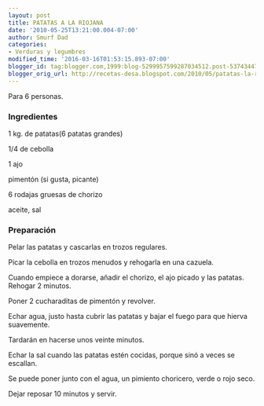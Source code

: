 ```yaml
---
layout: post
title: PATATAS A LA RIOJANA
date: '2010-05-25T13:21:00.004-07:00'
author: Smurf Dad
categories:
- Verduras y legumbres
modified_time: '2016-03-16T01:53:15.893-07:00'
blogger_id: tag:blogger.com,1999:blog-5299957599287034512.post-5374344725130451925
blogger_orig_url: http://recetas-desa.blogspot.com/2010/05/patatas-la-riojana.html
---
```


Para 6 personas.

<h3>Ingredientes</h3>
1 kg. de patatas(6 patatas grandes)

1/4 de cebolla

1 ajo

pimentón (si gusta, picante)

6 rodajas gruesas de chorizo

aceite, sal

<h3>Preparación</h3>
Pelar las patatas y cascarlas en trozos regulares.

Picar la cebolla en trozos menudos y rehogarla en una cazuela.

Cuando empiece a dorarse, añadir el chorizo, el ajo picado y las patatas. Rehogar 2 minutos.

Poner 2 cucharaditas de pimentón y revolver.

Echar agua, justo hasta cubrir las patatas y bajar el fuego para que hierva suavemente.

Tardarán en hacerse unos veinte minutos.

Echar la sal cuando las patatas estén cocidas, porque sinó a veces se escallan.

Se puede poner junto con el agua, un pimiento choricero, verde o rojo seco.

Dejar reposar 10 minutos y servir.